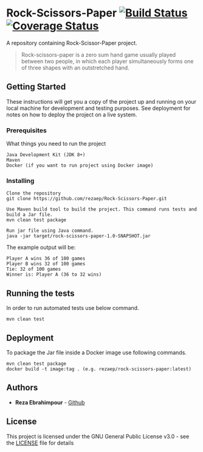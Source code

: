 # Rock-Scissors-Paper [![Build Status](https://travis-ci.com/rezaep/Rock-Scissors-Paper.svg?branch=master)](https://travis-ci.com/rezaep/Rock-Scissors-Paper) [![Coverage Status](https://coveralls.io/repos/github/rezaep/Rock-Scissors-Paper/badge.svg?branch=master)](https://coveralls.io/github/rezaep/Rock-Scissors-Paper?branch=master)
A repository containing Rock-Scissor-Paper project.

>Rock-scissors-paper is a zero sum hand game usually played between two people, in which each player simultaneously forms one of three shapes with an outstretched hand. 

## Getting Started

These instructions will get you a copy of the project up and running on your local machine for development and testing purposes. See deployment for notes on how to deploy the project on a live system.

### Prerequisites

What things you need to run the project 

```
Java Development Kit (JDK 8+)
Maven
Docker (if you want to run project using Docker image)
```

### Installing

```
Clone the repository
git clone https://github.com/rezaep/Rock-Scissors-Paper.git
```

```
Use Maven build tool to build the project. This command runs tests and build a Jar file.
mvn clean test package
```

```
Run jar file using Java command.
java -jar target/rock-scissors-paper-1.0-SNAPSHOT.jar
```
The example output will be:

```
Player A wins 36 of 100 games
Player B wins 32 of 100 games
Tie: 32 of 100 games
Winner is: Player A (36 to 32 wins)
```

## Running the tests

In order to run automated tests use below command.

```
mvn clean test
```

## Deployment

To package  the Jar file inside a Docker image use following commands.

```
mvn clean test package
docker build -t image:tag . (e.g. rezaep/rock-scissors-paper:latest)
```

## Authors

* **Reza Ebrahimpour** - [Github](https://github.com/rezaep)

## License

This project is licensed under the GNU General Public License v3.0 - see the [LICENSE](LICENSE) file for details

